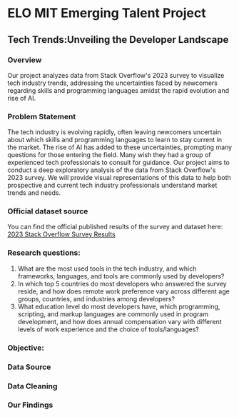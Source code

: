 # ELO MIT Emerging Talent Project
## Tech Trends:Unveiling the Developer Landscape
### Overview

Our project analyzes data from Stack Overflow's 2023 survey to visualize tech industry trends, addressing the uncertainties faced by newcomers regarding skills and programming languages amidst the rapid evolution and rise of AI.


### Problem Statement
The tech industry is evolving rapidly, often leaving newcomers uncertain about which skills and programming languages to learn to stay current in the market. The rise of AI has added to these uncertainties, prompting many questions for those entering the field. Many wish they had a group of experienced tech professionals to consult for guidance. Our project aims to conduct a deep exploratory analysis of the data from Stack Overflow's 2023 survey. We will provide visual representations of this data to help both prospective and current tech industry professionals understand market trends and needs.

### Official dataset source
You can find the official published results of the survey and dataset here: [2023 Stack Overflow Survey Results](https://survey.stackoverflow.co/) 



### Research questions:

1. What are the most used tools in the tech industry, and which frameworks, languages, and tools are commonly used by developers?
2. In which top 5 countries do most developers who answered the survey reside, and how does remote work preference vary across different age groups, countries, and industries among developers?
3. What education level do most developers have, which programming, scripting, and markup languages are commonly used in program development, and how does annual compensation vary with different levels of work experience and the choice of tools/languages?

### Objective:


### Data Source


### Data Cleaning


### Our Findings






